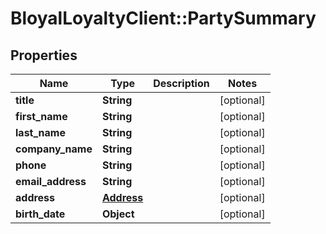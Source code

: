 # BloyalLoyaltyClient::PartySummary

## Properties
Name | Type | Description | Notes
------------ | ------------- | ------------- | -------------
**title** | **String** |  | [optional] 
**first_name** | **String** |  | [optional] 
**last_name** | **String** |  | [optional] 
**company_name** | **String** |  | [optional] 
**phone** | **String** |  | [optional] 
**email_address** | **String** |  | [optional] 
**address** | [**Address**](Address.md) |  | [optional] 
**birth_date** | **Object** |  | [optional] 

